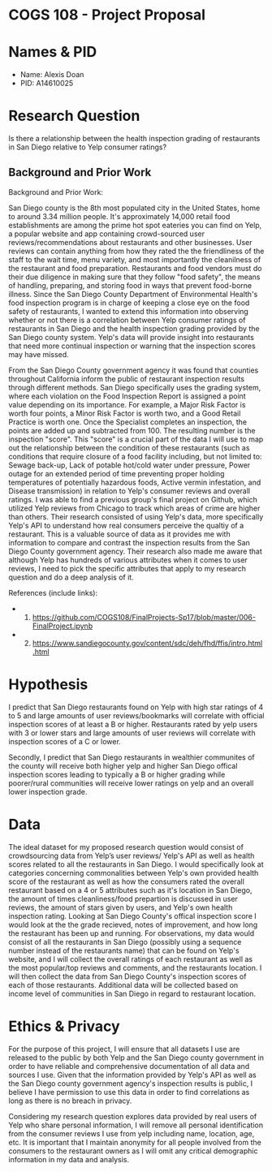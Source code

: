 # COGS 108 - Project Proposal

# Names & PID

- Name: Alexis Doan
- PID: A14610025

# Research Question

Is there a relationship between the health inspection grading of restaurants in San Diego relative to Yelp consumer ratings?

## Background and Prior Work

Background and Prior Work:

San Diego county is the 8th most populated city in the United States, home to around 3.34 million people. It's approximately 14,000 retail food establishments are among the prime hot spot eateries you can find on Yelp, a popular website and app containing crowd-sourced user reviews/recommendations about restaurants and other businesses. User reviews can contain anything from how they rated the the friendliness of the staff to the wait time, menu variety, and most importantly the cleanilness of the restaurant and food preparation. Restaurants and food vendors must do their due diligence in making sure that they follow "food safety", the means of handling, preparing, and storing food in ways that prevent food-borne illness. Since the San Diego County Department of Environmental Health's food inspection program is in charge of keeping a close eye on the food safety of restaurants, I wanted to extend this information into observing whether or not there is a correlation between Yelp consumer ratings of restaurants in San Diego and the health inspection grading provided by the San Diego county system. Yelp's data will provide insight into restaurants that need more continual inspection or warning that the inspection scores may have missed.

From the San Diego County government agency it was found that counties throughout California inform the public of restaurant inspection results through different methods. San Diego specifically uses the grading system, where each violation on the Food Inspection Report is assigned a point value depending on its importance. For example, a Major Risk Factor is worth four points, a Minor Risk Factor is worth two, and a Good Retail Practice is worth one. Once the Specialist completes an inspection, the points are added up and subtracted from 100. The resulting number is the inspection "score". This "score" is a crucial part of the data I will use to map out the relationship between the condition of these restaurants (such as conditions that require closure of a food facility including, but not limited to: Sewage back-up, Lack of potable hot/cold water under pressure, Power outage for an extended period of time preventing proper holding temperatures of potentially hazardous foods, Active vermin infestation, and Disease transmission) in relation to Yelp's consumer reviews and overall ratings. I was able to find a previous group's final project on Github, which utilized Yelp reviews from Chicago to track which areas of crime are higher than others. Their research consisted of using Yelp's data, more specifically Yelp's API to understand how real consumers perceive the qualtiy of a restaurant. This is a valuable source of data as it provides me with information to compare and contrast the inspection results from the San Diego County government agency. Their research also made me aware that although Yelp has hundreds of various attributes when it comes to user reviews, I need to pick the specific attributes that apply to my research question and do a deep analysis of it. 

References (include links):
- 1) https://github.com/COGS108/FinalProjects-Sp17/blob/master/006-FinalProject.ipynb
- 2) https://www.sandiegocounty.gov/content/sdc/deh/fhd/ffis/intro.html.html

# Hypothesis


I predict that San Diego restaurants found on Yelp with high star ratings of 4 to 5 and large amounts of user reviews/bookmarks will correlate with official inspection scores of at least a B or higher. Restaurants rated by yelp users with 3 or lower stars and large amounts of user reviews will correlate with inspection scores of a C or lower.

Secondly, I predict that San Diego restaurants in wealthier communites of the county will receive both higher yelp and higher San Diego offical inspection scores leading to typically a B or higher grading while poorer/rural communities will receive lower ratings on yelp and an overall lower inspection grade. 

# Data

The ideal dataset for my proposed research question would consist of crowdsourcing data from Yelp’s user reviews/ Yelp's API as well as health scores related to all the restaurants in San Diego. I would specifically look at categories concerning commonalities between Yelp's own provided health score of the restaurant as well as how the consumers rated the overall restaurant based on a 4 or 5 attributes such as it's location in San Diego, the amount of times cleanliness/food prepartion is discussed in user reviews, the amount of stars given by users, and Yelp's own health inspection rating. Looking at San Diego County's offical inspection score I would look at the the grade recieved, notes of improvement, and how long the restaurant has been up and running. For observations, my data would consist of all the restaurants in San Diego (possibly using a sequence number instead of the restaurants name) that can be found on Yelp's website, and I will collect the overall ratings of each restaurant as well as the most popular/top reviews and comments, and the restaurants location. I will then collect the data from San Diego County's inspection scores of each of those restaurants. Additional data will be collected based on income level of communities in San Diego in regard to restaurant location. 

# Ethics & Privacy

For the purpose of this project, I will ensure that all datasets I use are released to the public by both Yelp and the San Diego county government in order to have reliable and comprehensive documentation of all data and sources I use. Given that the information provided by Yelp's API as well as the San Diego county government agency's inspection results is public, I believe I have permission to use this data in order to find correlations as long as there is no breach in privacy.

Considering my research question explores data provided by real users of Yelp who share personal information, I will remove all personal identification from the consumer reviews I use from yelp including name, location, age, etc. It is important that I maintain anonymity for all people involved from the consumers to the restaurant owners as I will omit any critical demographic information in my data and analysis.
